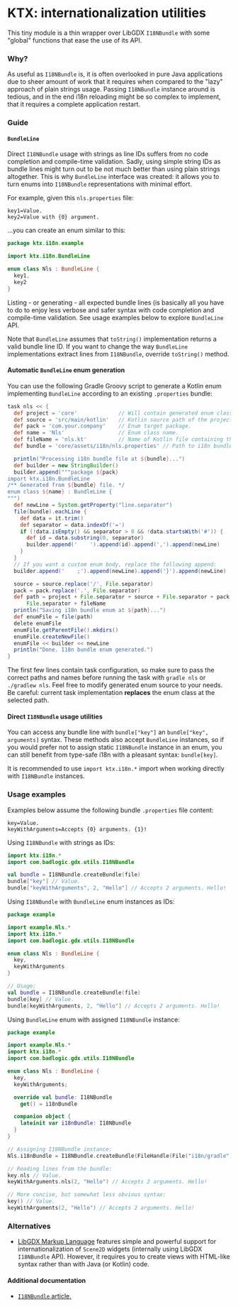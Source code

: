 # KTX: internationalization utilities

This tiny module is a thin wrapper over LibGDX `I18NBundle` with some "global" functions that ease the use of its API.

### Why?

As useful as `I18NBundle` is, it is often overlooked in pure Java applications due to sheer amount of work that it
requires when compared to the "lazy" approach of plain strings usage. Passing `I18NBundle` instance around is tedious,
and in the end i18n reloading might be so complex to implement, that it requires a complete application restart.

### Guide

#### `BundleLine`

Direct `I18NBundle` usage with strings as line IDs suffers from no code completion and compile-time validation. Sadly,
using simple string IDs as bundle lines might turn out to be not much better than using plain strings altogether. This
is why `BundleLine` interface was created: it allows you to turn enums into `I18NBundle` representations with minimal
effort.

For example, given this `nls.properties` file:

```properties
key1=Value.
key2=Value with {0} argument.
```

...you can create an enum similar to this:

```Kotlin
package ktx.i18n.example

import ktx.i18n.BundleLine

enum class Nls : BundleLine {
  key1,
  key2
}
```

Listing - or generating - all expected bundle lines (is basically all you have to do to enjoy less verbose and safer
syntax with code completion and compile-time validation. See usage examples below to explore `BundleLine` API.

Note that `BundleLine` assumes that `toString()` implementation returns a valid bundle line ID. If you want to change
the way `BundleLine` implementations extract lines from `I18NBundle`, override `toString()` method.

#### Automatic `BundleLine` enum generation

You can use the following Gradle Groovy script to generate a Kotlin enum implementing `BundleLine` according to an
existing `.properties` bundle:

```Groovy
task nls << {
  def project = 'core'             // Will contain generated enum class. 
  def source = 'src/main/kotlin'   // Kotlin source path of the project.
  def pack = 'com.your.company'    // Enum target package.
  def name = 'Nls'                 // Enum class name.
  def fileName = 'nls.kt'          // Name of Kotlin file containing the enum.
  def bundle = 'core/assets/i18n/nls.properties' // Path to i18n bundle file.

  println("Processing i18n bundle file at ${bundle}...")
  def builder = new StringBuilder()
  builder.append("""package ${pack}
import ktx.i18n.BundleLine
/** Generated from ${bundle} file. */
enum class ${name} : BundleLine {
""")
  def newLine = System.getProperty("line.separator")
  file(bundle).eachLine {
    def data = it.trim()
    def separator = data.indexOf('=')
    if (!data.isEmpty() && separator > 0 && !data.startsWith('#')) {
      def id = data.substring(0, separator)
      builder.append('    ').append(id).append(',').append(newLine)
    }
  }
  // If you want a custom enum body, replace the following append:
  builder.append('    ;').append(newLine).append('}').append(newLine)

  source = source.replace('/', File.separator)
  pack = pack.replace('.', File.separator)
  def path = project + File.separator + source + File.separator + pack +
      File.separator + fileName
  println("Saving i18n bundle enum at ${path}...")
  def enumFile = file(path)
  delete enumFile
  enumFile.getParentFile().mkdirs()
  enumFile.createNewFile()
  enumFile << builder << newLine
  println("Done. I18n bundle enum generated.")
}
```

The first few lines contain task configuration, so make sure to pass the correct paths and names before running the task
with `gradle nls` or `./gradlew nls`. Feel free to modify generated enum source to your needs. Be careful: current task
implementation **replaces** the enum class at the selected path.

#### Direct `I18NBundle` usage utilities

You can access any bundle line with `bundle["key"]` an `bundle["key", arguments]` syntax. These methods also accept
`BundleLine` instances, so if you would prefer not to assign static `I18NBundle` instance in an enum, you can still
benefit from type-safe i18n with a pleasant syntax: `bundle[key]`.

It is recommended to use `import ktx.i18n.*` import when working directly with `I18NBundle` instances.

### Usage examples

Examples below assume the following bundle `.properties` file content:

```properties
key=Value.
keyWithArguments=Accepts {0} arguments. {1}!
```

Using `I18NBundle` with strings as IDs:

```Kotlin
import ktx.i18n.*
import com.badlogic.gdx.utils.I18NBundle

val bundle = I18NBundle.createBundle(file)
bundle["key"] // Value.
bundle["keyWithArguments", 2, "Hello"] // Accepts 2 arguments. Hello!
```

Using `I18NBundle` with `BundleLine` enum instances as IDs:

```Kotlin
package example

import example.Nls.*
import ktx.i18n.*
import com.badlogic.gdx.utils.I18NBundle

enum class Nls : BundleLine {
  key,
  keyWithArguments
}

// Usage:
val bundle = I18NBundle.createBundle(file)
bundle[key] // Value.
bundle[keyWithArguments, 2, "Hello"] // Accepts 2 arguments. Hello!
```

Using `BundleLine` enum with assigned `I18NBundle` instance:

```Kotlin
package example

import example.Nls.*
import ktx.i18n.*
import com.badlogic.gdx.utils.I18NBundle

enum class Nls : BundleLine {
  key,
  keyWithArguments;

  override val bundle: I18NBundle
    get() = i18nBundle

  companion object {
    lateinit var i18nBundle: I18NBundle
  }
}

// Assigning I18NBundle instance:
Nls.i18nBundle = I18NBundle.createBundle(FileHandle(File("i18n/gradle")))

// Reading lines from the bundle:
key.nls // Value.
keyWithArguments.nls(2, "Hello") // Accepts 2 arguments. Hello!

// More concise, but somewhat less obvious syntax:
key() // Value.
keyWithArguments(2, "Hello") // Accepts 2 arguments. Hello!
```

### Alternatives

- [LibGDX Markup Language](https://github.com/czyzby/gdx-lml/tree/master/lml) features simple and powerful support for
internationalization of `Scene2D` widgets (internally using LibGDX `I18NBundle` API). However, it requires you to create
views with HTML-like syntax rather than with Java (or Kotlin) code.

#### Additional documentation

- [`I18NBundle` article.](https://github.com/libgdx/libgdx/wiki/Internationalization-and-Localization)
